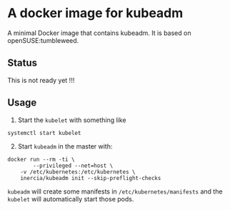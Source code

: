 # A docker image for kubeadm

A minimal Docker image that contains kubeadm.
It is based on openSUSE:tumbleweed.

## Status

This is not ready yet !!!

## Usage

1. Start the `kubelet` with something like
```
systemctl start kubelet
```
2. Start `kubeadm` in the master with:
```
docker run --rm -ti \
        --privileged --net=host \
	-v /etc/kubernetes:/etc/kubernetes \
	inercia/kubeadm init --skip-preflight-checks
```
`kubeadm` will create some manifests in `/etc/kubernetes/manifests` and
the `kubelet` will automatically start those pods.
